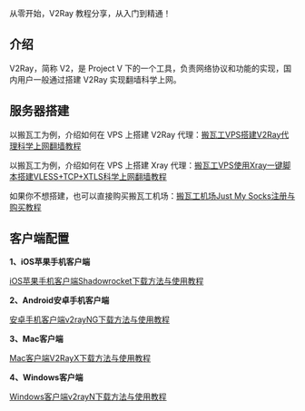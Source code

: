 从零开始，V2Ray 教程分享，从入门到精通！

## 介绍
V2Ray，简称 V2，是 Project V 下的一个工具，负责网络协议和功能的实现，国内用户一般通过搭建 V2Ray 实现翻墙科学上网。

## 服务器搭建
以搬瓦工为例，介绍如何在 VPS 上搭建 V2Ray 代理：[搬瓦工VPS搭建V2Ray代理科学上网翻墙教程](https://bwgvps.github.io/build-v2ray-on-bandwagonhost-vps/)

以搬瓦工为例，介绍如何在 VPS 上搭建 Xray 代理：[搬瓦工VPS使用Xray一键脚本搭建VLESS+TCP+XTLS科学上网翻墙教程](https://bwgvps.github.io/build-xray-on-bandwagonhost-vps/)

如果你不想搭建，也可以直接购买搬瓦工机场：[搬瓦工机场Just My Socks注册与购买教程](https://bwgvps.github.io/purchase-justmysocks/)

## 客户端配置
**1、iOS苹果手机客户端**

[iOS苹果手机客户端Shadowrocket下载方法与使用教程](https://github.com/bwgvps/v2ray-tutorial/wiki/iOS苹果手机客户端Shadowrocket下载方法与使用教程)

**2、Android安卓手机客户端**

[安卓手机客户端v2rayNG下载方法与使用教程](https://github.com/bwgvps/v2ray-tutorial/wiki/安卓手机客户端v2rayNG下载方法与使用教程)

**3、Mac客户端**

[Mac客户端V2RayX下载方法与使用教程](https://github.com/bwgvps/v2ray-tutorial/wiki/Mac客户端V2RayX下载方法与使用教程)

**4、Windows客户端**

[Windows客户端v2rayN下载方法与使用教程](https://github.com/bwgvps/v2ray-tutorial/wiki/Windows客户端v2rayN下载方法与使用教程)
